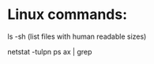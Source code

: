 # Linux commands:

ls -sh (list files with human readable sizes)

netstat -tulpn
ps ax | grep <PID from netstat>
